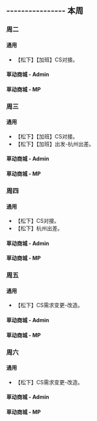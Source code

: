 ## ---------------- 本周

### 周二
#### 通用
* 【松下】【加班】CS对接。
#### 草动商城 - Admin
#### 草动商城 - MP

### 周三
#### 通用
* 【松下】【加班】CS对接。
* 【松下】【加班】出发-杭州出差。
#### 草动商城 - Admin
#### 草动商城 - MP

### 周四
#### 通用
* 【松下】CS对接。
* 【松下】杭州出差。
#### 草动商城 - Admin
#### 草动商城 - MP

### 周五
#### 通用
* 【松下】CS需求变更-改造。
#### 草动商城 - Admin
#### 草动商城 - MP

### 周六
#### 通用
* 【松下】CS需求变更-改造。
#### 草动商城 - Admin
#### 草动商城 - MP
